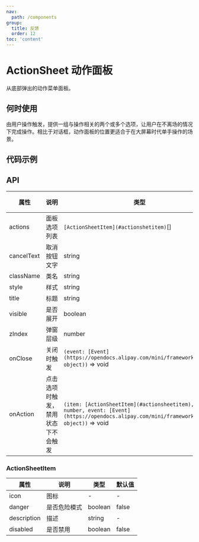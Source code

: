 ```yaml
---
nav:
  path: /components
group:
  title: 反馈
  order: 12
toc: 'content'
---
```


# ActionSheet 动作面板

<!-- <code src="../../docs/components/compatibility.tsx" inline="true"></code> -->

从底部弹出的动作菜单面板。

## 何时使用

由用户操作触发，提供一组与操作相关的两个或多个选项，让用户在不离场的情况下完成操作。相比于对话框，动作面板的位置更适合于在大屏幕时代单手操作的场景。

## 代码示例

<!-- <code src='pages/ActionSheet/index'></code> -->

## API

| 属性       | 说明                               | 类型                                                                                                                                          | 默认值 |
| ---------- | ---------------------------------- | --------------------------------------------------------------------------------------------------------------------------------------------- | ------ |
| actions    | 面板选项列表                       | `[ActionSheetItem](#actionshetitem)`[]                                                                                                        | []     |
| cancelText | 取消按钮文字                       | string                                                                                                                                        | 取消   |
| className  | 类名                               | string                                                                                                                                        | -      |
| style      | 样式                               | string                                                                                                                                        | -      |
| title      | 标题                               | string                                                                                                                                        | -      |
| visible    | 是否展开                           | boolean                                                                                                                                       | false  |
| zIndex     | 弹窗层级                           | number                                                                                                                                        | 998    |
| onClose    | 关闭时触发                         | `(event: [Event](https://opendocs.alipay.com/mini/framework/event-object))` => void                                                           | -      |
| onAction   | 点击选项时触发，禁用状态下不会触发 | `(item: [ActionSheetItem](#actionsheetitem), index: number, event: [Event](https://opendocs.alipay.com/mini/framework/event-object))` => void | -      |

### ActionSheetItem

| 属性        | 说明         | 类型    | 默认值 |
| ----------- | ------------ | ------- | ------ |
| icon        | 图标         | -       | -      |
| danger      | 是否危险模式 | boolean | false  |
| description | 描述         | string  | -      |
| disabled    | 是否禁用     | boolean | false  |
